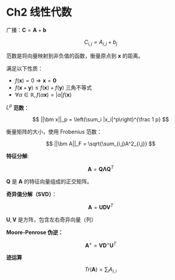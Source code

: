 # Ch2 线性代数

广播：$\bm C = \bm A + \bm b$

$$
C_{i,j} = A_{i,j} + b_j
$$

范数是将向量映射到非负值的函数，衡量原点到 $\bm x$ 的距离。

满足以下性质：

- $f(\bm x)=0 \Rightarrow \bm x = \bm 0$
- $f(\bm x + \bm y) \le f(\bm x) + f(\bm y)$ 三角不等式
- $\forall \alpha\in\mathbb{R}, f(\alpha\bm x) = |\alpha|f(\bm x)$

$L^p$ **范数**：

$$
||\bm x||_p = \left(\sum_i |x_i|^p\right)^{\frac 1 p}
$$

衡量矩阵的大小，使用 Frobenius 范数：

$$
||\bm A||_F = \sqrt{\sum_{i,j}A^2_{i,j}}
$$

**特征分解**:

$$
\bm A = \bm Q \bm\Lambda \bm Q^T
$$

$\bm Q$ 是 $\bm A$ 的特征向量组成的正交矩阵。

**奇异值分解（SVD）**：

$$
\bm A = \bm U \bm D \bm V^T
$$

$\bm U, \bm V$ 是方阵，包含左右奇异向量（列）

**Moore-Penrose 伪逆：**

$$
\bm A ^+ = \bm V \bm D^+ \bm U^T
$$

**迹运算**

$$
Tr(\bm A) = \sum_i A_{i,i}
$$

